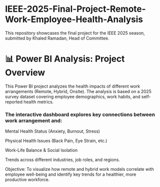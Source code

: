 # IEEE-2025-Final-Project-Remote-Work-Employee-Health-Analysis
This repository showcases the final project for the IEEE 2025 season, submitted by Khaled Ramadan, Head of Committee.

# 📊 Power BI Analysis: Project Overview
  This Power BI project analyzes the health impacts of different work arrangements (Remote, Hybrid, Onsite). The analysis is based on a 2025 survey dataset covering employee demographics, work habits, and self-  reported health metrics.

### The interactive dashboard explores key connections between work arrangement and:

  Mental Health Status (Anxiety, Burnout, Stress)
  
  Physical Health Issues (Back Pain, Eye Strain, etc.)
  
  Work-Life Balance & Social Isolation
  
  Trends across different industries, job roles, and regions.

Objective: To visualize how remote and hybrid work models correlate with employee well-being and identify key trends for a healthier, more productive workforce.

